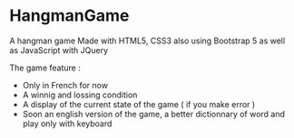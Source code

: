 # HangmanGame

A hangman game 
Made with HTML5, CSS3 also using Bootstrap 5 as well as JavaScript with JQuery

The game feature : 
  - Only in French for now
  - A winnig and lossing condition
  - A display of the current state of the game ( if you make error )
  - Soon an english version of the game, a better dictionnary of word and play only with keyboard
  
